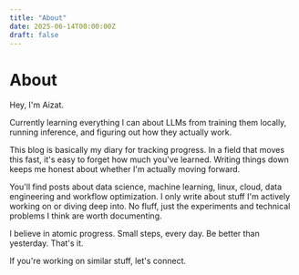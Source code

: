 ```yaml
---
title: "About"
date: 2025-06-14T00:00:00Z
draft: false
---
```


# About

Hey, I'm Aizat.

Currently learning everything I can about LLMs from training them locally, running inference, and figuring out how they actually work.

This blog is basically my diary for tracking progress. In a field that moves this fast, it's easy to forget how much you've learned. Writing things down keeps me honest about whether I'm actually moving forward.

You'll find posts about data science, machine learning, linux, cloud, data engineering and workflow optimization. I only write about stuff I'm actively working on or diving deep into. No fluff, just the experiments and technical problems I think are worth documenting.

I believe in atomic progress. Small steps, every day. Be better than yesterday. That's it.

If you're working on similar stuff, let's connect.

